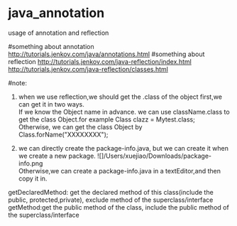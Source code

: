 # java_annotation
usage of annotation and reflection

#something about annotation
http://tutorials.jenkov.com/java/annotations.html
#something about reflection
http://tutorials.jenkov.com/java-reflection/index.html  
http://tutorials.jenkov.com/java-reflection/classes.html

#note:
1. when we use reflection,we should get the .class  of the object first,we can get it in two ways.  
If we know the Object name in advance. we can use className.class to get the class Object.for example  Class  clazz = Mytest.class;  
Otherwise, we can get the class Object by Class.forName("XXXXXXXX");

2. we can directly create the package-info.java, but we can create it when we create a new package.
![]/Users/xuejiao/Downloads/package-info.png   
Otherwise,we can create a package-info.java in a textEditor,and then copy it in.

getDeclaredMethod: get the declared method of this class(include the public, protected,private), exclude method of the superclass/interface
getMethod:get the public method of the class, include the public method of the superclass/interface










